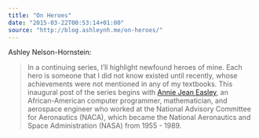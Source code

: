```yaml
---
title: "On Heroes"
date: "2015-03-22T00:53:14+01:00"
source: "http://blog.ashleynh.me/on-heroes/"
---
```


Ashley Nelson-Hornstein:

> In a continuing series, I’ll highlight newfound heroes of mine. Each hero is someone that I did not know existed until recently, whose achievements were not mentioned in any of my textbooks. This inaugural post of the series begins with [Annie Jean Easley](http://en.wikipedia.org/wiki/Annie_Easley), an African-American computer programmer, mathematician, and aerospace engineer who worked at the National Advisory Committee for Aeronautics (NACA), which became the National Aeronautics and Space Administration (NASA) from 1955 - 1989.

